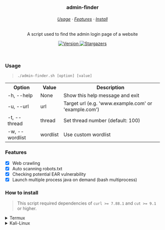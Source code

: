 <h3 align=center>
    admin-finder
</h3>

<h6 align=center>
    <a href="https://github.com/wannabewastaken/admin-finder#usage">Usage</a>
    ·
    <a href="https://github.com/wannabewastaken/admin-finder#features">Features</a>
    ·
    <a href="https://github.com/wannabewastaken/admin-finder#how-to-install">Install</a>
</h6>

<p align=center>
	A script used to find the admin login page of a website
</p>

<p align=center>
    <a href="https://github.com/wannabewastaken/admin-finder/">
		<img alt="Version" src="https://img.shields.io/github/v/tag/wannabewastaken/admin-finder?style=for-the-badge&label=release&logo=verdaccio&color=526D82&logoColor=DDE6ED&labelColor=27374D&sort=semver">
    </a>
    <a href="https://github.com/wannabewastaken/admin-finder/stargazers">
		<img alt="Stargazers" src="https://img.shields.io/github/stars/wannabewastaken/admin-finder?style=for-the-badge&logo=starship&color=526D82&logoColor=DDE6ED&labelColor=27374D">
    </a>
</p>

&nbsp;

### Usage
> <code>./admin-finder.sh [option] [value]</code>
<table>
    <tr>
        <th>Option</th>
        <th>Value</th>
        <th>Description</th>
    </tr>
    <tr>
        <td>-h, --help</td>
        <td>None</td>
        <td>Show this help message and exit</td>
    </tr>
    <tr>
        <td>-u, --url</td>
        <td>url</td>
        <td>Target url (e.g. 'www.example.com' or 'example.com')</td>
    </tr>
    <tr>
        <td>-t, --thread</td>
        <td>thread</td>
        <td>Set thread number (default: 100)</td>
    </tr>
    <tr>
        <td>-w, --wordlist</td>
        <td>wordlist</td>
        <td>Use custom wordlist</td>
    </tr>
</table>

### Features
- [x] Web crawling
- [x] Auto scanning robots.txt
- [x] Checking potential EAR vulnerability
- [x] Launch multiple process java on demand (bash multiprocess)

### How to install
> This script required dependencies of `curl >= 7.88.1` and `cut >= 9.1` or higher.
<details>
<summary>Termux</summary>
	
<span>Make sure you have already installed `git` if you don't, run the code above.</span>
```bash
> pkg update -y
> pkg install git -y
```

<span>Let's cloning it into your computer.</span>
```bash
> git clone https://github.com/wannabewastaken/admin-finder
```
</details>

<details>
<summary>Kali-Linux</summary>
	
<span>Make sure you have already installed `git` if you don't, run the code above.</span>
```bash
> sudo apt update -y
> sudo apt install git -y
```

<span>Let's cloning it into your computer.</span>
```bash
> git clone https://github.com/wannabewastaken/admin-finder
```
</details>
